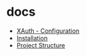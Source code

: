 <!-- generated by markdown-notes-tree -->

# docs

<!-- optional markdown-notes-tree directory description starts here -->

<!-- optional markdown-notes-tree directory description ends here -->

- [XAuth - Configuration](configuration.md)
- [Installation](installation.md)
- [Project Structure](structure.md)
